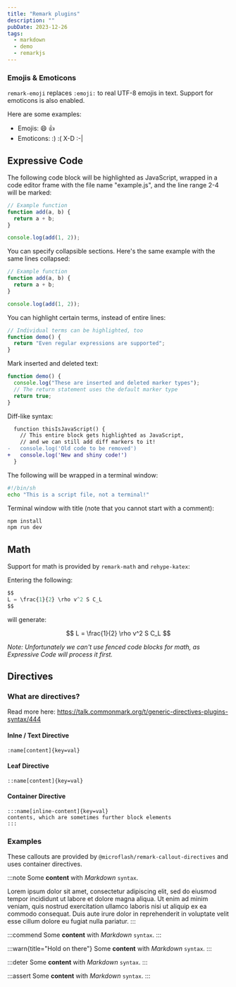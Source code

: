 ```yaml
---
title: "Remark plugins"
description: ""
pubDate: 2023-12-26
tags:
  - markdown
  - demo
  - remarkjs
---
```


### Emojis & Emoticons

`remark-emoji` replaces `:emoji:` to real UTF-8 emojis in text. Support for emoticons is also enabled.

Here are some examples:

- Emojis: :smile: :+1:
- Emoticons: :) :( X-D :-|

## Expressive Code

The following code block will be highlighted as JavaScript,
wrapped in a code editor frame with the file name "example.js",
and the line range 2-4 will be marked:

```js title="example.js" {2-4}
// Example function
function add(a, b) {
  return a + b;
}

console.log(add(1, 2));
```

You can specify collapsible sections. Here's the same example with the same lines collapsed:

```js collapse={2-4}
// Example function
function add(a, b) {
  return a + b;
}

console.log(add(1, 2));
```

You can highlight certain terms, instead of entire lines:

```js "Individual terms" /Even.*supported/
// Individual terms can be highlighted, too
function demo() {
  return "Even regular expressions are supported";
}
```

Mark inserted and deleted text:

```js "return true;" ins="inserted" del="deleted"
function demo() {
  console.log("These are inserted and deleted marker types");
  // The return statement uses the default marker type
  return true;
}
```

Diff-like syntax:

```diff lang="js"
  function thisIsJavaScript() {
    // This entire block gets highlighted as JavaScript,
    // and we can still add diff markers to it!
-   console.log('Old code to be removed')
+   console.log('New and shiny code!')
  }
```

The following will be wrapped in a terminal window:

```sh
#!/bin/sh
echo "This is a script file, not a terminal!"
```

Terminal window with title (note that you cannot start with a comment):

```sh title="Quick start"
npm install
npm run dev
```

## Math

Support for math is provided by `remark-math` and `rehype-katex`:

Entering the following:

```js
$$
L = \frac{1}{2} \rho v^2 S C_L
$$
```

will generate:

$$
L = \frac{1}{2} \rho v^2 S C_L
$$

_Note: Unfortunately we can't use fenced code blocks for math, as Expressive Code will process it first._

## Directives

### What are directives?

Read more here: https://talk.commonmark.org/t/generic-directives-plugins-syntax/444

#### Inlne / Text Directive

```
:name[content]{key=val}
```

#### Leaf Directive

```
::name[content]{key=val}
```

#### Container Directive

```
:::name[inline-content]{key=val}
contents, which are sometimes further block elements
:::
```

### Examples

These callouts are provided by `@microflash/remark-callout-directives` and uses container directives.

:::note
Some **content** with _Markdown_ `syntax`.

Lorem ipsum dolor sit amet, consectetur adipiscing elit, sed do eiusmod tempor incididunt ut labore et dolore magna aliqua. Ut enim ad minim veniam, quis nostrud exercitation ullamco laboris nisi ut aliquip ex ea commodo consequat. Duis aute irure dolor in reprehenderit in voluptate velit esse cillum dolore eu fugiat nulla pariatur.
:::

:::commend
Some **content** with _Markdown_ `syntax`.
:::

:::warn{title="Hold on there"}
Some **content** with _Markdown_ `syntax`.
:::

:::deter
Some **content** with _Markdown_ `syntax`.
:::

:::assert
Some **content** with _Markdown_ `syntax`.
:::
